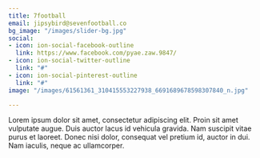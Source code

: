 ```yaml
---
title: 7football
email: jipsybird@sevenfootball.co
bg_image: "/images/slider-bg.jpg"
social:
- icon: ion-social-facebook-outline
  link: https://www.facebook.com/pyae.zaw.9847/
- icon: ion-social-twitter-outline
  link: "#"
- icon: ion-social-pinterest-outline
  link: "#"
image: "/images/61561361_310415553227938_6691689678598307840_n.jpg"

---
```

Lorem ipsum dolor sit amet, consectetur adipiscing elit. Proin sit amet vulputate augue. Duis auctor lacus id vehicula gravida. Nam suscipit vitae purus et laoreet.
Donec nisi dolor, consequat vel pretium id, auctor in dui. Nam iaculis, neque ac ullamcorper.